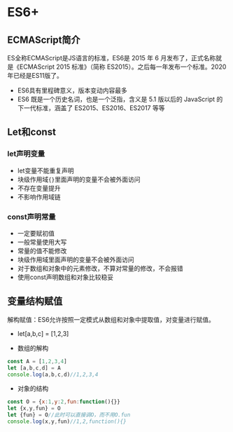 # ES6+

## ECMAScript简介

ES全称ECMAScript是JS语言的标准，ES6是 2015 年 6 月发布了，正式名称就是《ECMAScript 2015 标准》（简称 ES2015）。之后每一年发布一个标准。2020年已经是ES11版了。

- ES6具有里程碑意义，版本变动内容最多
- ES6 既是一个历史名词，也是一个泛指，含义是 5.1 版以后的 JavaScript 的下一代标准，涵盖了 ES2015、ES2016、ES2017 等等

## Let和const

### let声明变量

- let变量不能重复声明
- 块级作用域`{}`里面声明的变量不会被外面访问
- 不存在变量提升
- 不影响作用域链

### const声明常量

- 一定要赋初值
- 一般常量使用大写
- 常量的值不能修改
- 块级作用域里面声明的变量不会被外面访问
- 对于数组和对象中的元素修改，不算对常量的修改，不会报错
- 使用const声明数组和对象比较稳妥

## 变量结构赋值

解构赋值：ES6允许按照一定模式从数组和对象中提取值，对变量进行赋值。

- let[a,b,c] = [1,2,3]

- 数组的解构

```js
const A = [1,2,3,4]
let [a,b,c,d] = A
console.log(a,b,c,d)//1,2,3,4
````

- 对象的结构

````js
const O = {x:1,y:2,fun:function(){}}
let {x,y,fun} = O
let {fun} = O//此时可以直接调O，而不用O.fun
console.log(x,y,fun)//1,2,function(){}
````

##